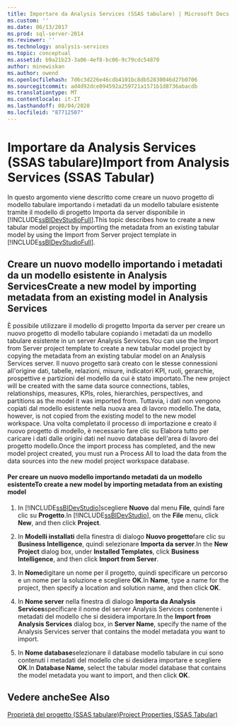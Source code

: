 ```yaml
---
title: Importare da Analysis Services (SSAS tabulare) | Microsoft Docs
ms.custom: ''
ms.date: 06/13/2017
ms.prod: sql-server-2014
ms.reviewer: ''
ms.technology: analysis-services
ms.topic: conceptual
ms.assetid: b9a21b23-3a06-4ef8-bc06-9c79cdc54870
author: minewiskan
ms.author: owend
ms.openlocfilehash: 7d6c3d226e46cdb4101bc8db52830046d27b0706
ms.sourcegitcommit: ad4d92dce894592a259721a1571b1d8736abacdb
ms.translationtype: MT
ms.contentlocale: it-IT
ms.lasthandoff: 08/04/2020
ms.locfileid: "87712507"
---
```

# <a name="import-from-analysis-services-ssas-tabular"></a><span data-ttu-id="de98d-102">Importare da Analysis Services (SSAS tabulare)</span><span class="sxs-lookup"><span data-stu-id="de98d-102">Import from Analysis Services (SSAS Tabular)</span></span>
  <span data-ttu-id="de98d-103">In questo argomento viene descritto come creare un nuovo progetto di modello tabulare importando i metadati da un modello tabulare esistente tramite il modello di progetto Importa da server disponibile in [!INCLUDE[ssBIDevStudioFull](../../includes/ssbidevstudiofull-md.md)].</span><span class="sxs-lookup"><span data-stu-id="de98d-103">This topic describes how to create a new tabular model project by importing the metadata from an existing tabular model by using the Import from Server project template in [!INCLUDE[ssBIDevStudioFull](../../includes/ssbidevstudiofull-md.md)].</span></span>  
  
## <a name="create-a-new-model-by-importing-metadata-from-an-existing-model-in-analysis-services"></a><span data-ttu-id="de98d-104">Creare un nuovo modello importando i metadati da un modello esistente in Analysis Services</span><span class="sxs-lookup"><span data-stu-id="de98d-104">Create a new model by importing metadata from an existing model in Analysis Services</span></span>  
 <span data-ttu-id="de98d-105">È possibile utilizzare il modello di progetto Importa da server per creare un nuovo progetto di modello tabulare copiando i metadati da un modello tabulare esistente in un server Analysis Services.</span><span class="sxs-lookup"><span data-stu-id="de98d-105">You can use the Import from Server project template to create a new tabular model project by copying the metadata from an existing tabular model on an Analysis Services server.</span></span> <span data-ttu-id="de98d-106">Il nuovo progetto sarà creato con le stesse connessioni all'origine dati, tabelle, relazioni, misure, indicatori KPI, ruoli, gerarchie, prospettive e partizioni del modello da cui è stato importato.</span><span class="sxs-lookup"><span data-stu-id="de98d-106">The new project will be created with the same data source connections, tables, relationships, measures, KPIs, roles, hierarchies, perspectives, and partitions as the model it was imported from.</span></span> <span data-ttu-id="de98d-107">Tuttavia, i dati non vengono copiati dal modello esistente nella nuova area di lavoro modello.</span><span class="sxs-lookup"><span data-stu-id="de98d-107">The data, however, is not copied from the existing model to the new model workspace.</span></span> <span data-ttu-id="de98d-108">Una volta completato il processo di importazione e creato il nuovo progetto di modello, è necessario fare clic su Elabora tutto per caricare i dati dalle origini dati nel nuovo database dell'area di lavoro del progetto modello.</span><span class="sxs-lookup"><span data-stu-id="de98d-108">Once the import process has completed, and the new model project created, you must run a Process All to load the data from the data sources into the new model project workspace database.</span></span>  
  
#### <a name="to-create-a-new-model-by-importing-metadata-from-an-existing-model"></a><span data-ttu-id="de98d-109">Per creare un nuovo modello importando metadati da un modello esistente</span><span class="sxs-lookup"><span data-stu-id="de98d-109">To create a new model by importing metadata from an existing model</span></span>  
  
1.  <span data-ttu-id="de98d-110">In [!INCLUDE[ssBIDevStudio](../../includes/ssbidevstudio-md.md)]scegliere **Nuovo** dal menu **File**, quindi fare clic su **Progetto**.</span><span class="sxs-lookup"><span data-stu-id="de98d-110">In [!INCLUDE[ssBIDevStudio](../../includes/ssbidevstudio-md.md)], on the **File** menu, click **New**, and then click **Project**.</span></span>  
  
2.  <span data-ttu-id="de98d-111">In **Modelli installati** della finestra di dialogo **Nuovo progetto**fare clic su **Business Intelligence**, quindi selezionare **Importa da server**.</span><span class="sxs-lookup"><span data-stu-id="de98d-111">In the **New Project** dialog box, under **Installed Templates**, click **Business Intelligence**, and then click **Import from Server**.</span></span>  
  
3.  <span data-ttu-id="de98d-112">In **Nome**digitare un nome per il progetto, quindi specificare un percorso e un nome per la soluzione e scegliere **OK**.</span><span class="sxs-lookup"><span data-stu-id="de98d-112">In **Name**, type a name for the project, then specify a location and solution name, and then click **OK**.</span></span>  
  
4.  <span data-ttu-id="de98d-113">In **Nome server** nella finestra di dialogo **Importa da Analysis Services**specificare il nome del server Analysis Services contenente i metadati del modello che si desidera importare.</span><span class="sxs-lookup"><span data-stu-id="de98d-113">In the **Import from Analysis Services** dialog box, in **Server Name**, specify the name of the Analysis Services server that contains the model metadata you want to import.</span></span>  
  
5.  <span data-ttu-id="de98d-114">In **Nome database**selezionare il database modello tabulare in cui sono contenuti i metadati del modello che si desidera importare e scegliere **OK**.</span><span class="sxs-lookup"><span data-stu-id="de98d-114">In **Database Name**, select the tabular model database that contains the model metadata you want to import, and then click **OK**.</span></span>  
  
## <a name="see-also"></a><span data-ttu-id="de98d-115">Vedere anche</span><span class="sxs-lookup"><span data-stu-id="de98d-115">See Also</span></span>  
 [<span data-ttu-id="de98d-116">Proprietà del progetto &#40;SSAS tabulare&#41;</span><span class="sxs-lookup"><span data-stu-id="de98d-116">Project Properties &#40;SSAS Tabular&#41;</span></span>](properties-ssas-tabular.md)  
  
  

